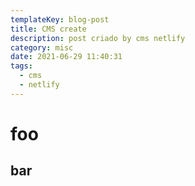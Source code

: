 ```yaml
---
templateKey: blog-post
title: CMS create
description: post criado by cms netlify
category: misc
date: 2021-06-29 11:40:31
tags:
  - cms
  - netlify
---
```

# foo
## bar